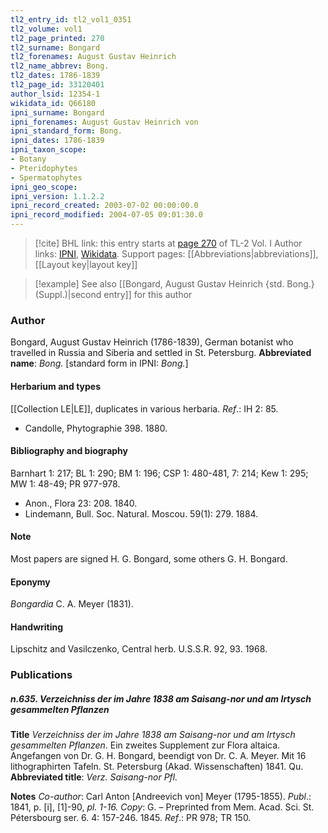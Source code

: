 ```yaml
---
tl2_entry_id: tl2_vol1_0351
tl2_volume: vol1
tl2_page_printed: 270
tl2_surname: Bongard
tl2_forenames: August Gustav Heinrich
tl2_name_abbrev: Bong.
tl2_dates: 1786-1839
tl2_page_id: 33120401
author_lsid: 12354-1
wikidata_id: Q66180
ipni_surname: Bongard
ipni_forenames: August Gustav Heinrich von
ipni_standard_form: Bong.
ipni_dates: 1786-1839
ipni_taxon_scope: 
- Botany
- Pteridophytes
- Spermatophytes
ipni_geo_scope: 
ipni_version: 1.1.2.2
ipni_record_created: 2003-07-02 00:00:00.0
ipni_record_modified: 2004-07-05 09:01:30.0
---
```


> [!cite] BHL link: this entry starts at [page 270](https://www.biodiversitylibrary.org/page/33120401) of TL-2 Vol. I
> Author links: [IPNI](https://www.ipni.org/a/12354-1), [Wikidata](https://www.wikidata.org/wiki/Q66180). Support pages: [[Abbreviations|abbreviations]], [[Layout key|layout key]]

> [!example] See also [[Bongard, August Gustav Heinrich {std. Bong.} (Suppl.)|second entry]] for this author

### Author

Bongard, August Gustav Heinrich (1786-1839), German botanist who travelled in Russia and Siberia and settled in St. Petersburg. 
**Abbreviated name**: *Bong.* \[standard form in IPNI: *Bong.*\]

#### Herbarium and types

[[Collection LE|LE]], duplicates in various herbaria.
*Ref*.: IH 2: 85.
- Candolle, Phytographie 398. 1880.

#### Bibliography and biography

Barnhart 1: 217; BL 1: 290; BM 1: 196; CSP 1: 480-481, 7: 214; Kew 1: 295; MW 1: 48-49; PR 977-978.
- Anon., Flora 23: 208. 1840.
- Lindemann, Bull. Soc. Natural. Moscou. 59(1): 279. 1884.

#### Note

Most papers are signed H. G. Bongard, some others G. H. Bongard.

#### Eponymy

*Bongardia* C. A. Meyer (1831).

#### Handwriting

Lipschitz and Vasilczenko, Central herb. U.S.S.R. 92, 93. 1968.

### Publications

##### n.635. Verzeichniss der im Jahre 1838 am Saisang-nor und am Irtysch gesammelten Pflanzen

**Title**
*Verzeichniss der im Jahre 1838 am Saisang-nor und am Irtysch gesammelten Pflanzen*. Ein zweites Supplement zur Flora altaica. Angefangen von Dr. G. H. Bongard, beendigt von Dr. C. A. Meyer. Mit 16 lithographirten Tafeln. St. Petersburg (Akad. Wissenschaften) 1841. Qu.
**Abbreviated title**: *Verz. Saisang-nor Pfl.*

**Notes**
*Co-author*: Carl Anton \[Andreevich von\] Meyer (1795-1855).
*Publ*.: 1841, p. \[i\], \[1\]-90, *pl. 1-16. Copy*: G. – Preprinted from Mem. Acad. Sci. St. Pétersbourg ser. 6. 4: 157-246. 1845.
*Ref*.: PR 978; TR 150.

